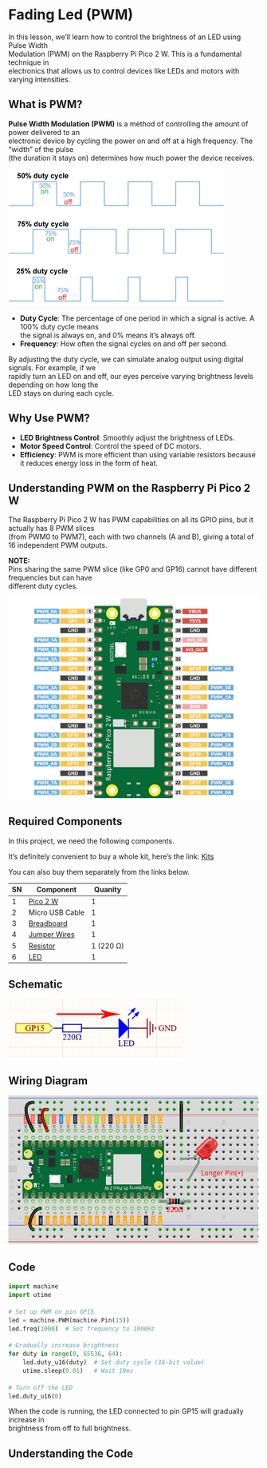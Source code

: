 # Fading Led (PWM)

In this lesson, we’ll learn how to control the brightness of an LED using Pulse Width   
Modulation (PWM) on the Raspberry Pi Pico 2 W. This is a fundamental technique in   
electronics that allows us to control devices like LEDs and motors with varying intensities.  

## What is PWM?  

**Pulse Width Modulation (PWM)** is a method of controlling the amount of power delivered to an   
electronic device by cycling the power on and off at a high frequency. The “width” of the pulse   
(the duration it stays on) determines how much power the device receives.  

![PWM Duty Cycle](./pwm_duty_cycle.png)  

* **Duty Cycle**: The percentage of one period in which a signal is active. A 100% duty cycle means   
  the signal is always on, and 0% means it’s always off.
* **Frequency**: How often the signal cycles on and off per second.  

By adjusting the duty cycle, we can simulate analog output using digital signals. For example, if we   
rapidly turn an LED on and off, our eyes perceive varying brightness levels depending on how long the   
LED stays on during each cycle.  

## Why Use PWM?

* **LED Brightness Control**: Smoothly adjust the brightness of LEDs.
* **Motor Speed Control**: Control the speed of DC motors.
* **Efficiency**: PWM is more efficient than using variable resistors because it reduces energy loss 
  in the form of heat.

## Understanding PWM on the Raspberry Pi Pico 2 W

The Raspberry Pi Pico 2 W has PWM capabilities on all its GPIO pins, but it actually has 8 PWM slices   
(from PWM0 to PWM7), each with two channels (A and B), giving a total of 16 independent PWM outputs.  

**NOTE:**    
Pins sharing the same PWM slice (like GP0 and GP16) cannot have different frequencies but can have   
different duty cycles.  

![Pins](./pin_pic.png)  

## Required Components

In this project, we need the following components.  

It’s definitely convenient to buy a whole kit, here’s the link: [Kits](https://www.sunfounder.com/collections/pico-w-pico)

You can also buy them separately from the links below.

| SN| Component                                                | Quanity   |
|---|----------------------------------------------------------|-----------|
| 1 | [Pico 2 W](../../Components/Pico%202%20W/index.md)       |    1      |
| 2 | Micro USB Cable                                          |    1      |
| 3 | [Breadboard](../../Components/Breadboard/index.md)       |    1      |
| 4 | [Jumper Wires](../../Components/Jumper%20Wires/index.md) |    1      |
| 5 | [Resistor](../../Components/Resistor/index.md)           | 1 (220 Ω) |
| 6 | [LED](../../Components/LED/index.md)                     |    1      |

## Schematic

![Led Schematic](./sch_hello_led.png)

## Wiring Diagram

![Wiring Diagram](./WiringDiagram.png)

## Code

```python
import machine
import utime

# Set up PWM on pin GP15
led = machine.PWM(machine.Pin(15))
led.freq(1000)  # Set frequency to 1000Hz

# Gradually increase brightness
for duty in range(0, 65536, 64):
    led.duty_u16(duty)  # Set duty cycle (16-bit value)
    utime.sleep(0.01)   # Wait 10ms

# Turn off the LED
led.duty_u16(0)
```  

When the code is running, the LED connected to pin GP15 will gradually increase in   
brightness from off to full brightness.

## Understanding the Code

